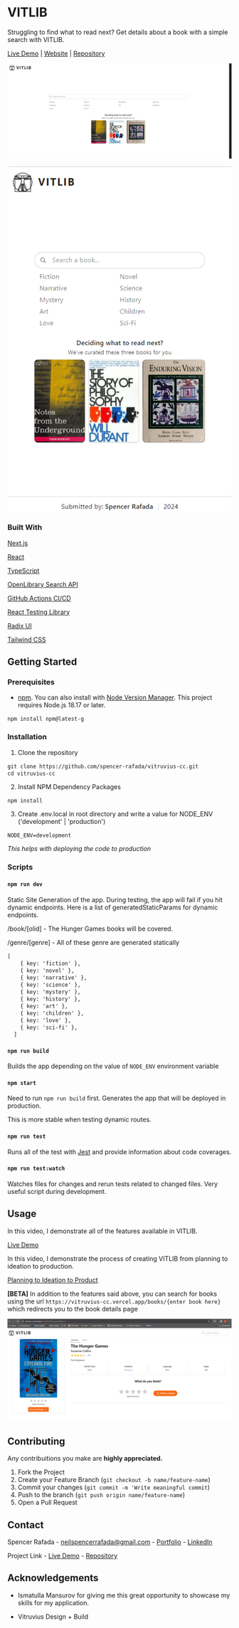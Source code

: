 # VITLIB

Struggling to find what to read next? Get details about a book with a simple search with VITLIB.

[Live Demo](https://youtu.be/-eke6qkA82c) | [Website](https://vitruvius-cc.vercel.app/) | [Repository](https://github.com/spencer-rafada/vitruvius-cc)

![Home Demo](/public/home_demo.PNG)

![Mobile Demo](/public/home_mobile_demo.PNG)

### Built With

[Next.js](https://nextjs.org/)

[React](https://react.dev/)

[TypeScript](https://www.typescriptlang.org/)

[OpenLibrary Search API](https://openlibrary.org/dev/docs/api/search)

[GitHub Actions CI/CD](https://docs.github.com/en/actions)

[React Testing Library](https://testing-library.com/docs/react-testing-library/intro/)

[Radix UI](https://www.radix-ui.com/)

[Tailwind CSS](https://tailwindcss.com/)

## Getting Started

### Prerequisites

- [npm](https://www.npmjs.com/). You can also install with [Node Version Manager](https://github.com/nvm-sh/nvm). This project requires Node.js 18.17 or later.

```
npm install npm@latest-g
```

### Installation

1. Clone the repository

```
git clone https://github.com/spencer-rafada/vitruvius-cc.git
cd vitruvius-cc
```

2. Install NPM Dependency Packages

```
npm install
```

3. Create .env.local in root directory and write a value for NODE_ENV ('development' | 'production')

```
NODE_ENV=development
```

_This helps with deploying the code to production_

### Scripts

#### `npm run dev`

Static Site Generation of the app. During testing, the app will fail if you hit dynamic endpoints. Here is a list of generatedStaticParams for dynamic endpoints.

/book/[olid] - The Hunger Games books will be covered.

/genre/[genre] - All of these genre are generated statically

```
[
    { key: 'fiction' },
    { key: 'novel' },
    { key: 'narrative' },
    { key: 'science' },
    { key: 'mystery' },
    { key: 'history' },
    { key: 'art' },
    { key: 'children' },
    { key: 'love' },
    { key: 'sci-fi' },
  ]
```

#### `npm run build`

Builds the app depending on the value of `NODE_ENV` environment variable

#### `npm start`

Need to run `npm run build` first. Generates the app that will be deployed in production.

This is more stable when testing dynamic routes.

#### `npm run test`

Runs all of the test with [Jest](https://jestjs.io/) and provide information about code coverages.

#### `npm run test:watch`

Watches files for changes and rerun tests related to changed files. Very useful script during development.

## Usage

In this video, I demonstrate all of the features available in VITLIB.

[Live Demo](https://youtu.be/-eke6qkA82c)

In this video, I demonstrate the process of creating VITLIB from planning to ideation to production.

[Planning to Ideation to Product](https://youtu.be/ysdX14R6lbw)

**[BETA]** In addition to the features said above, you can search for books using the url `https://vitruvius-cc.vercel.app/books/{enter book here}` which redirects you to the book details page

![URL Search Demo](/public/urlsearch_demo.PNG)

## Contributing

Any contribuitions you make are **highly appreciated.**

1. Fork the Project
2. Create your Feature Branch (`git checkout -b name/feature-name`)
3. Commit your changes (`git commit -m 'Write meaningful commit`)
4. Push to the branch (`git push origin name/feature-name`)
5. Open a Pull Request

## Contact

Spencer Rafada - [neilspencerrafada@gmail.com](mailto:neilspencerrafada@gmail.com) - [Portfolio](https://spencerrafada.onrender.com/) - [LinkedIn](https://www.linkedin.com/in/spencer-rafada/)

Project Link - [Live Demo](https://vitruvius-cc.vercel.app/) - [Repository](https://github.com/spencer-rafada/vitruvius-cc)

## Acknowledgements

- Ismatulla Mansurov for giving me this great opportunity to showcase my skills for my application.

- Vitruvius Design + Build
